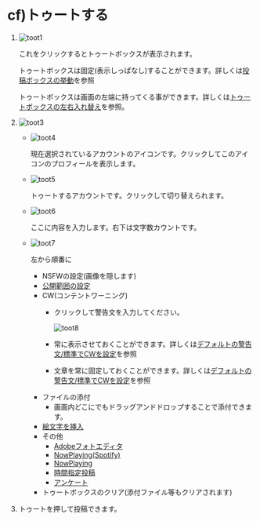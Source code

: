 # cf\)トゥートする

1. ![toot1](https://dl.thedesk.top/media/toot1.PNG)

   これをクリックするとトゥートボックスが表示されます。

   トゥートボックスは固定\(表示しっぱなし\)することができます。詳しくは[投稿ボックスの挙動](https://docs.thedesk.top/settings/post/postbox)を参照

   トゥートボックスは画面の左端に持ってくる事ができます。詳しくは[トゥートボックスの左右入れ替え](https://docs.thedesk.top/tool/reverse.md)を参照。

2. ![toot3](https://dl.thedesk.top/media/toot3.PNG)
   * ![toot4](https://dl.thedesk.top/media/toot4.PNG)

     現在選択されているアカウントのアイコンです。クリックしてこのアイコンのプロフィールを表示します。

   * ![toot5](https://dl.thedesk.top/media/toot5.PNG)

     トゥートするアカウントです。クリックして切り替えられます。

   * ![toot6](https://dl.thedesk.top/media/toot6.PNG)

     ここに内容を入力します。右下は文字数カウントです。

   * ![toot7](https://dl.thedesk.top/media/toot7.PNG)

     左から順番に

     * NSFWの設定\(画像を隠します\)
     * [公開範囲の設定](https://docs.thedesk.top/post/privacy)
     * CW\(コンテントワーニング\)
       * クリックして警告文を入力してください。

         ![toot8](https://dl.thedesk.top/media/toot8.PNG)

       * 常に表示させておくことができます。詳しくは[デフォルトの警告文/標準でCWを設定](https://docs.thedesk.top/settings/post/cw)を参照
       * 文章を常に固定しておくことができます。詳しくは[デフォルトの警告文/標準でCWを設定](https://docs.thedesk.top/settings/post/cw)を参照 
     * ファイルの添付
       * 画面内どこにでもドラッグアンドドロップすることで添付できます。
     * [絵文字を挿入](https://docs.thedesk.top/post/emoji)
     * その他
       * [Adobeフォトエディタ](https://docs.thedesk.top/post/adobe)
       * [NowPlaying(Spotify)](https://docs.thedesk.top/post/nowplaying)
       * [NowPlaying](https://docs.thedesk.top/post/native-nowplaying)
       * [時間指定投稿](https://docs.thedesk.top/post/scheduled)
       * [アンケート](https://docs.thedesk.top/post/poll)
     * トゥートボックスのクリア\(添付ファイル等もクリアされます\)
3. トゥートを押して投稿できます。

